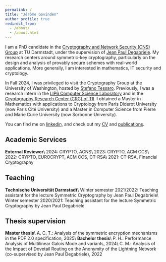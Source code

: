 ```yaml
---
permalink: /
title: "Jérôme Govinden"
author_profile: true
redirect_from: 
  - /about/
  - /about.html
---
```


I am a PhD candidate in the [Cryptography and Network Security (CNS) Group](https://www.informatik.tu-darmstadt.de/cns/main/index.en.jsp) at TU Darmstadt, under the supervision of [Jean Paul Degabriele](https://degabriele.info). My research centers around symmetric-key cryptography, particularly on the design and analysis of provably secure schemes with real-world applications. More generally, I am interested in mathematics, IT security and cryptology.

In Fall 2024, I was privileged to visit the Cryptography Group at the University of Washington, hosted by [Stefano Tessaro](https://homes.cs.washington.edu/~tessaro/). Previously, I was a research intern in the [LIP6 Computer Science Laboratory](https://www.lip6.fr) and in the [Cryptography Research Center (CRC) of TII](https://www.tii.ae/cryptography). I obtained a Master in Mathematics with applications to Cryptology from Paris Diderot University (now Paris Cité University) and a Master in Computer Science from Pierre and Marie Curie University (now Sorbonne University). 

You can find me on [linkedin](https://www.linkedin.com/in/jeromegovinden), and check out my [CV](/files/2025-02_Govinden_Jerome_CV.pdf) and [publications](/publications).


Academic Services
------
**External Reviewer**\\
2024: CRYPTO, ACNS\\
2023: CRYPTO, ACM CCS\\
2022: CRYPTO, EUROCRYPT, ACM CCS, CT-RSA\\
2021: CT-RSA, Financial Cryptography


Teaching
------
**Technische Universität Darmstadt**\\
Winter semester 2021/2022: Teaching assistant for the lecture Symmetric Cryptography by Jean Paul Degabriele\\
Winter semester 2020/2021: Teaching assistant for the lecture Symmetric Cryptography by Jean Paul Degabriele

Thesis supervision
------
**Master thesis**\\
A. C. T.: Analysis of the symmetric encryption mechanisms in the PDF 2.0 specification, 2025\\
**Bachelor thesis**\\
P. H.: Performance Analysis of Multilinear Galois Mode and variants, 2024\\
C. M.: Analysis of the Impact of Dovetail Routing on the Anonymity of the Lightning Network (co-supervised by Jean Paul Degabriele), 2022